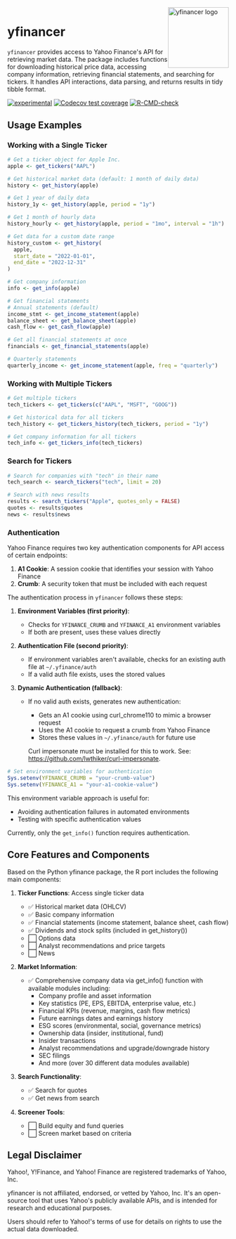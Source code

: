 
  <!-- Float the logo to the right -->
  <a href="https://github.com/gacolitti/yfinancer" style="float:right;">
    <img src="man/figures/logo.png"
         alt="yfinancer logo"
         height="138"
         width="138" />
  </a>

  <!-- Draw the bottom border only up to where the logo begins -->
  <div style="margin-right: 150px;">
    <h1 style="margin-bottom: 20px;">yfinancer</h1>
  </div>

`yfinancer` provides access to Yahoo Finance's API for retrieving market data. The package includes functions for downloading historical price data, accessing company information, retrieving financial statements, and searching for tickers. It handles API interactions, data parsing, and returns results in tidy tibble format.

<!-- badges: start -->
[![experimental](https://img.shields.io/badge/experimental-orange.svg)](https://github.com/gaclitti/yfinancer)
[![Codecov test coverage](https://codecov.io/gh/gacolitti/yfinancer/graph/badge.svg)](https://app.codecov.io/gh/gacolitti/yfinancer)
[![R-CMD-check](https://github.com/gacolitti/yfinancer/actions/workflows/R-CMD-check.yaml/badge.svg)](https://github.com/gacolitti/yfinancer/actions/workflows/R-CMD-check.yaml)
<!-- badges: end -->

## Usage Examples

### Working with a Single Ticker

```r
# Get a ticker object for Apple Inc.
apple <- get_tickers("AAPL")

# Get historical market data (default: 1 month of daily data)
history <- get_history(apple)

# Get 1 year of daily data
history_1y <- get_history(apple, period = "1y")

# Get 1 month of hourly data
history_hourly <- get_history(apple, period = "1mo", interval = "1h")

# Get data for a custom date range
history_custom <- get_history(
  apple, 
  start_date = "2022-01-01", 
  end_date = "2022-12-31"
)

# Get company information
info <- get_info(apple)

# Get financial statements
# Annual statements (default)
income_stmt <- get_income_statement(apple)
balance_sheet <- get_balance_sheet(apple)
cash_flow <- get_cash_flow(apple)

# Get all financial statements at once
financials <- get_financial_statements(apple)

# Quarterly statements
quarterly_income <- get_income_statement(apple, freq = "quarterly")
```

### Working with Multiple Tickers

```r
# Get multiple tickers
tech_tickers <- get_tickers(c("AAPL", "MSFT", "GOOG"))

# Get historical data for all tickers
tech_history <- get_tickers_history(tech_tickers, period = "1y")

# Get company information for all tickers
tech_info <- get_tickers_info(tech_tickers)
```

### Search for Tickers

```r
# Search for companies with "tech" in their name
tech_search <- search_tickers("tech", limit = 20)

# Search with news results
results <- search_tickers("Apple", quotes_only = FALSE)
quotes <- results$quotes
news <- results$news
```

### Authentication

Yahoo Finance requires two key authentication components for API access of certain endpoints:

1. **A1 Cookie**: A session cookie that identifies your session with Yahoo Finance
2. **Crumb**: A security token that must be included with each request

The authentication process in `yfinancer` follows these steps:

1. **Environment Variables (first priority)**:
   - Checks for `YFINANCE_CRUMB` and `YFINANCE_A1` environment variables
   - If both are present, uses these values directly

2. **Authentication File (second priority)**:
   - If environment variables aren't available, checks for an existing auth file at `~/.yfinance/auth`
   - If a valid auth file exists, uses the stored values

3. **Dynamic Authentication (fallback)**:
   - If no valid auth exists, generates new authentication:
     - Gets an A1 cookie using curl_chrome110 to mimic a browser request 
     - Uses the A1 cookie to request a crumb from Yahoo Finance
     - Stores these values in `~/.yfinance/auth` for future use

     Curl impersonate must be installed for this to work. See: https://github.com/lwthiker/curl-impersonate.

```r
# Set environment variables for authentication
Sys.setenv(YFINANCE_CRUMB = "your-crumb-value")
Sys.setenv(YFINANCE_A1 = "your-a1-cookie-value")

```

This environment variable approach is useful for:
- Avoiding authentication failures in automated environments
- Testing with specific authentication values

Currently, only the `get_info()` function requires authentication.

## Core Features and Components

Based on the Python yfinance package, the R port includes the following main components:

1. **Ticker Functions**: Access single ticker data
   - ✅ Historical market data (OHLCV)
   - ✅ Basic company information
   - ✅ Financial statements (income statement, balance sheet, cash flow)
   - ✅ Dividends and stock splits (included in get_history())
   - ⬜ Options data
   - ⬜ Analyst recommendations and price targets
   - ⬜ News

2. **Market Information**:
   - ✅ Comprehensive company data via get_info() function with available modules including:
     - Company profile and asset information
     - Key statistics (PE, EPS, EBITDA, enterprise value, etc.)
     - Financial KPIs (revenue, margins, cash flow metrics)
     - Future earnings dates and earnings history
     - ESG scores (environmental, social, governance metrics)
     - Ownership data (insider, institutional, fund)
     - Insider transactions
     - Analyst recommendations and upgrade/downgrade history
     - SEC filings
     - And more (over 30 different data modules available)

3. **Search Functionality**:
   - ✅ Search for quotes
   - ✅ Get news from search

4. **Screener Tools**:
   - ⬜ Build equity and fund queries
   - ⬜ Screen market based on criteria

## Legal Disclaimer

Yahoo!, Y!Finance, and Yahoo! Finance are registered trademarks of Yahoo, Inc.

yfinancer is not affiliated, endorsed, or vetted by Yahoo, Inc. It's an open-source tool that uses Yahoo's publicly available APIs, and is intended for research and educational purposes.

Users should refer to Yahoo!'s terms of use for details on rights to use the actual data downloaded.
